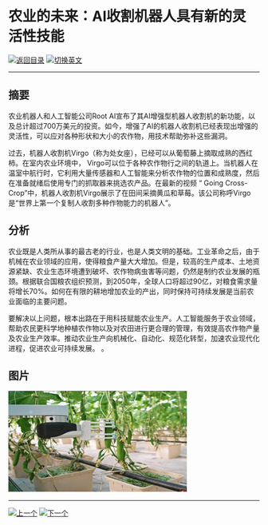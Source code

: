
# 农业的未来：AI收割机器人具有新的灵活性技能

[![返回目录](http://img.shields.io/badge/点击-返回目录-875A7B.svg?style=flat&colorA=8F8F8F)](/)
[![切换英文](http://img.shields.io/badge/切换-英文-875A7B.svg?style=flat&colorA=8F8F8F)](https://doc.shanghaiopen.org.cn/case/2/en_2.html)

----------

## 摘要

农业机器人和人工智能公司Root AI宣布了其AI增强型机器人收割机的新功能，以及总计超过700万美元的投资。如今，增强了AI的机器人收割机已经表现出增强的灵活性，可以应对各种形状和大小的农作物，用技术帮助弥补这些漏洞。

过去，机器人收割机Virgo（称为处女座），已经可以从葡萄藤上摘取成熟的西红柿。在室内农业环境中， Virgo可以位于各种农作物行之间的轨道上。当机器人在温室中航行时，它利用大量传感器和人工智能来分析农作物的位置和成熟度，然后在准备就绪后使用专门的抓取器来挑选农产品。在最新的视频 “ Going Cross-Crop”中，机器人收割机Virgo展示了在田间采摘黄瓜和草莓。该公司称呼Virgo是“世界上第一个复制人收割多种作物能力的机器人”。


## 分析

农业既是人类所从事的最古老的行业，也是人类文明的基础。工业革命之后，由于机械在农业领域的应用，使得粮食产量大大增加。但是，较高的生产成本、土地资源紧缺、农业生态环境遭到破坏、农作物病虫害等问题，仍然是制约农业发展的瓶颈。根据联合国粮农组织预测，到2050年，全球人口将超过90亿，对粮食需求量将增长70%。如何在有限的耕地增加农业的产出，同时保持可持续发展是当前农业面临的主要问题。

要解决以上问题，根本出路在于用科技赋能农业生产。人工智能服务于农业领域，帮助农民更科学地种植农作物以及对农田进行更合理的管理，有效提高农作物产量及农业生产效率。推动农业生产向机械化、自动化、规范化转型，加速农业现代化进程，促进农业可持续发展。
。


## 图片

![图片](2.1.jpg)


----------

 [![上一个](http://img.shields.io/badge/查看-上一个-875A7B.svg?style=flat&colorA=8F8F8F)](https://doc.shanghaiopen.org.cn/case/2/1.html)
 [![下一个](http://img.shields.io/badge/查看-下一个-875A7B.svg?style=flat&colorA=8F8F8F)](https://doc.shanghaiopen.org.cn/case/3/1.html)



